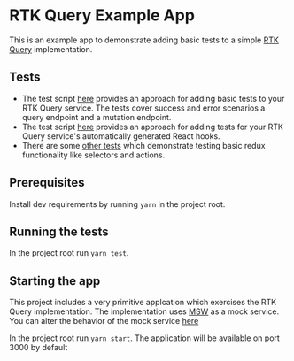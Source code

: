 # RTK Query Example App

This is an example app to demonstrate adding basic tests to a simple [RTK Query][rtk-query] implementation.

## Tests

- The test script [here][service-tests] provides an approach for adding basic tests to your RTK Query service. The tests cover success and error scenarios a query endpoint and a mutation endpoint.
- The test script [here][hooks-tests] provides an approach for adding tests for your RTK Query service's automatically generated React hooks.
- There are some [other tests][tests-dir] which demonstrate testing basic redux functionality like selectors and actions.

## Prerequisites

Install dev requirements by running `yarn` in the project root.

## Running the tests

In the project root run `yarn test`.

## Starting the app

This project includes a very primitive applcation which exercises the RTK Query implementation. The implementation uses [MSW][msw] as a mock service. You can alter the behavior of the mock service [here][handlers]

In the project root run `yarn start`. The application will be available on port 3000 by default

[rtk-query]: https://redux-toolkit.js.org/rtk-query/overview
[msw]: https://mswjs.io/
[tests-dir]: https://github.com/johnpooch/rtk-query-example-app/tree/main/src/store/__tests__
[service-tests]: https://github.com/johnpooch/rtk-query-example-app/tree/main/src/store/__tests__/service.test.ts
[hooks-tests]: https://github.com/johnpooch/rtk-query-example-app/blob/main/src/hooks/__tests__/service.test.tsx
[handlers]: https://github.com/johnpooch/rtk-query-example-app/blob/main/src/mockService/handlers.js
